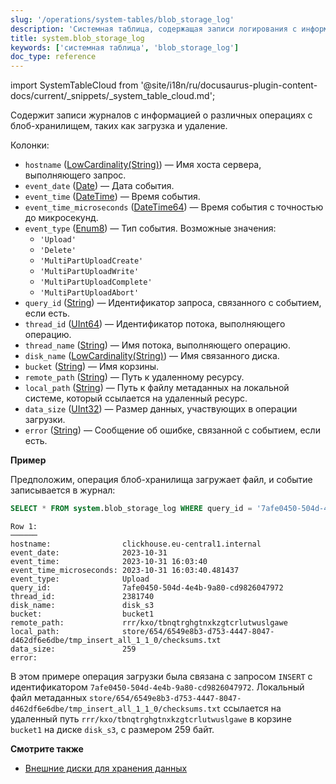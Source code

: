 ```yaml
---
slug: '/operations/system-tables/blob_storage_log'
description: 'Системная таблица, содержащая записи логирования с информацией о различных'
title: system.blob_storage_log
keywords: ['системная таблица', 'blob_storage_log']
doc_type: reference
---
```

import SystemTableCloud from '@site/i18n/ru/docusaurus-plugin-content-docs/current/_snippets/_system_table_cloud.md';

<SystemTableCloud/>

Содержит записи журналов с информацией о различных операциях с блоб-хранилищем, таких как загрузка и удаление.

Колонки:

- `hostname` ([LowCardinality(String)](../../sql-reference/data-types/string.md)) — Имя хоста сервера, выполняющего запрос.
- `event_date` ([Date](../../sql-reference/data-types/date.md)) — Дата события.
- `event_time` ([DateTime](../../sql-reference/data-types/datetime.md)) — Время события.
- `event_time_microseconds` ([DateTime64](../../sql-reference/data-types/datetime64.md)) — Время события с точностью до микросекунд.
- `event_type` ([Enum8](../../sql-reference/data-types/enum.md)) — Тип события. Возможные значения:
  - `'Upload'`
  - `'Delete'`
  - `'MultiPartUploadCreate'`
  - `'MultiPartUploadWrite'`
  - `'MultiPartUploadComplete'`
  - `'MultiPartUploadAbort'`
- `query_id` ([String](../../sql-reference/data-types/string.md)) — Идентификатор запроса, связанного с событием, если есть.
- `thread_id` ([UInt64](/sql-reference/data-types/int-uint#integer-ranges)) — Идентификатор потока, выполняющего операцию.
- `thread_name` ([String](../../sql-reference/data-types/string.md)) — Имя потока, выполняющего операцию.
- `disk_name` ([LowCardinality(String)](../../sql-reference/data-types/lowcardinality.md)) — Имя связанного диска.
- `bucket` ([String](../../sql-reference/data-types/string.md)) — Имя корзины.
- `remote_path` ([String](../../sql-reference/data-types/string.md)) — Путь к удаленному ресурсу.
- `local_path` ([String](../../sql-reference/data-types/string.md)) — Путь к файлу метаданных на локальной системе, который ссылается на удаленный ресурс.
- `data_size` ([UInt32](/sql-reference/data-types/int-uint#integer-ranges)) — Размер данных, участвующих в операции загрузки.
- `error` ([String](../../sql-reference/data-types/string.md)) — Сообщение об ошибке, связанной с событием, если есть.

**Пример**

Предположим, операция блоб-хранилища загружает файл, и событие записывается в журнал:

```sql
SELECT * FROM system.blob_storage_log WHERE query_id = '7afe0450-504d-4e4b-9a80-cd9826047972' ORDER BY event_date, event_time_microseconds \G
```

```text
Row 1:
──────
hostname:                clickhouse.eu-central1.internal
event_date:              2023-10-31
event_time:              2023-10-31 16:03:40
event_time_microseconds: 2023-10-31 16:03:40.481437
event_type:              Upload
query_id:                7afe0450-504d-4e4b-9a80-cd9826047972
thread_id:               2381740
disk_name:               disk_s3
bucket:                  bucket1
remote_path:             rrr/kxo/tbnqtrghgtnxkzgtcrlutwuslgawe
local_path:              store/654/6549e8b3-d753-4447-8047-d462df6e6dbe/tmp_insert_all_1_1_0/checksums.txt
data_size:               259
error:
```

В этом примере операция загрузки была связана с запросом `INSERT` с идентификатором `7afe0450-504d-4e4b-9a80-cd9826047972`. Локальный файл метаданных `store/654/6549e8b3-d753-4447-8047-d462df6e6dbe/tmp_insert_all_1_1_0/checksums.txt` ссылается на удаленный путь `rrr/kxo/tbnqtrghgtnxkzgtcrlutwuslgawe` в корзине `bucket1` на диске `disk_s3`, с размером 259 байт.

**Смотрите также**

- [Внешние диски для хранения данных](../../operations/storing-data.md)